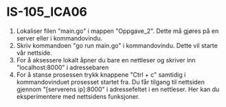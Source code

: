 # IS-105_ICA06

1. Lokaliser filen "main.go" i mappen "Oppgave_2". Dette må gjøres på en server eller i kommandovindu.
2. Skriv kommandoen "go run main.go" i kommandovindu. Dette vil starte vår nettside. 
3. For å aksessere lokalt åpner du bare en nettleser og skriver inn "localhost:8000" i adressebaren
4. For å stanse prosessen trykk knappene "Ctrl + c" samtidig i kommandovinduet prosesset startet fra. 
Du får tilgang til nettsiden gjennom "[serverens ip]:8000" i adressefeltet i en nettleser. Her kan du eksperimentere med nettsidens funksjoner. 
